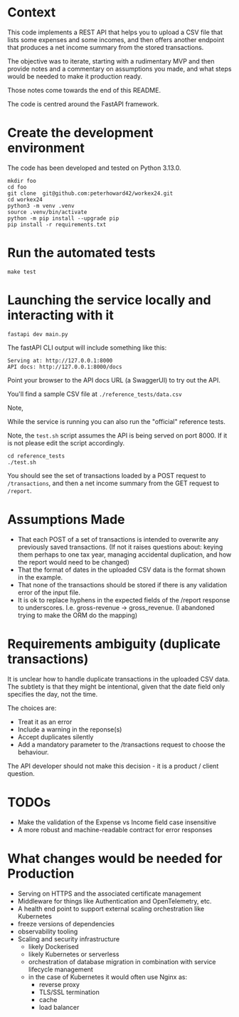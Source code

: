 # Context
This code implements a REST API that helps you to upload a CSV file that lists some expenses and some incomes, and then offers another endpoint that produces a net
income summary from the stored transactions.

The objective was to iterate, starting with a rudimentary MVP and then provide notes and a commentary on assumptions you made, and what steps would be needed to make it production ready.

Those notes come towards the end of this README.

The code is centred around the FastAPI framework.


# Create the development environment

The code has been developed and tested on Python 3.13.0.

```
mkdir foo
cd foo
git clone  git@github.com:peterhoward42/workex24.git
cd workex24
python3 -m venv .venv
source .venv/bin/activate
python -m pip install --upgrade pip
pip install -r requirements.txt

```

# Run the automated tests

```
make test
```

# Launching the service locally and interacting with it

```
fastapi dev main.py
```

The fastAPI CLI output will include something like this:

```
Serving at: http://127.0.0.1:8000
API docs: http://127.0.0.1:8000/docs
```

Point your browser to the API docs URL (a SwaggerUI) to try out the API.

You'll find a sample CSV file at `./reference_tests/data.csv`

Note,

While the service is running you can also run the "official" reference 
tests.

Note, the `test.sh` script assumes the API is being served on port 8000. If it is not please edit the script accordingly.

```
cd reference_tests
./test.sh
```

You should see the set of transactions loaded by a POST request 
to `/transactions`, and then a net income summary from the GET request
to `/report`.

# Assumptions Made
- That each POST of a set of transactions is intended to overwrite any previously saved transactions. (If not it raises questions about: keying them perhaps to one tax year, managing accidental duplication, and how the report would need to be changed)
- That the format of dates in the uploaded CSV data is the format shown in the example.
- That none of the transactions should be stored if there is any validation error of the input file.
- It is ok to replace hyphens in the expected fields of the /report response to underscores. I.e. gross-revenue -> gross_revenue. (I abandoned trying to make the ORM do the mapping)

# Requirements ambiguity (duplicate transactions)
It is unclear how to handle duplicate transactions in the uploaded CSV data. The subtlety is that they might be intentional, given that the date field only specifies the day, not the time.

The choices are:
- Treat it as an error
- Include a warning in the reponse(s)
- Accept duplicates silently
- Add a mandatory parameter to the /transactions request to choose the behaviour.

The API developer should not make this decision - it is a product / client question.

# TODOs
- Make the validation of the Expense vs Income field case insensitive
- A more robust and machine-readable contract for error responses

# What changes would be needed for Production
- Serving on HTTPS and the associated certificate management
- Middleware for things like Authentication and OpenTelemetry, etc.
- A health end point to support external scaling orchestration like Kubernetes
- freeze versions of dependencies
- observability tooling
- Scaling and security infrastructure
    - likely Dockerised
    - likely Kubernetes or serverless
    - orchestration of database migration in combination with service lifecycle management
    - in the case of Kubernetes it would often use Nginx as:
        - reverse proxy
        - TLS/SSL termination
        - cache
        - load balancer

